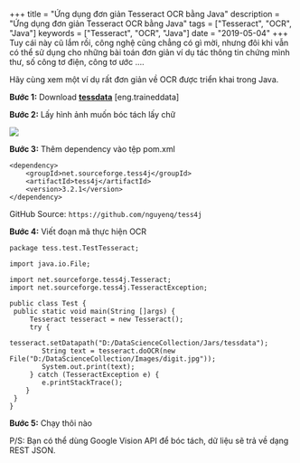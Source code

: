 +++
title = "Ứng dụng đơn giản Tesseract OCR bằng Java"
description = "Ứng dụng đơn giản Tesseract OCR bằng Java"
tags = ["Tesseract", "OCR", "Java"]
keywords = ["Tesseract", "OCR", "Java"]
date = "2019-05-04"
+++
Tuy cái này cũ lắm rồi, công nghệ cũng chẳng có gì mời, nhưng đôi khi vẫn có thể sử dụng cho những bài toán đơn giản ví dụ tác thông tin chứng mình thư, số công tơ điện, công tơ ước ....

Hãy cùng xem một ví dụ rất đơn giản về OCR được triển khai trong Java.


**Bước 1:** Download [**tessdata**](https://github.com/tesseract-ocr/tessdata) [eng.traineddata]

**Bước 2:** Lấy hình ảnh muốn bóc tách lấy chữ

![](https://cdn-images-1.medium.com/max/1600/1*klTODXvF6Zjh3SRpOdIpbA.png)

**Bước 3:** Thêm dependency vào tệp pom.xml

```
<dependency>
    <groupId>net.sourceforge.tess4j</groupId>
	<artifactId>tess4j</artifactId>
	<version>3.2.1</version>
</dependency>
```
GitHub Source: `https://github.com/nguyenq/tess4j`

**Bước 4:** Viết đoạn mã thực hiện OCR

```
package tess.test.TestTesseract;

import java.io.File;

import net.sourceforge.tess4j.Tesseract;
import net.sourceforge.tess4j.TesseractException;

public class Test {
 public static void main(String []args) {
	 Tesseract tesseract = new Tesseract();
	 try {
		tesseract.setDatapath("D:/DataScienceCollection/Jars/tessdata");
		String text = tesseract.doOCR(new File("D:/DataScienceCollection/Images/digit.jpg"));		
		System.out.print(text);
	 } catch (TesseractException e) {		
		e.printStackTrace();
	}
 }
}
```
**Bước 5:** Chạy thôi nào

P/S: Bạn có thể dùng Google Vision API để bóc tách, dữ liệu sẽ trả về dạng REST JSON.

